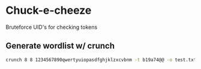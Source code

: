 # Chuck-e-cheeze
Bruteforce UID's for checking tokens

## Generate wordlist w/ crunch

```bash
crunch 8 8 1234567890qwertyuiopasdfghjklzxcvbnm -t b19a74@@ -o test.txt
```
